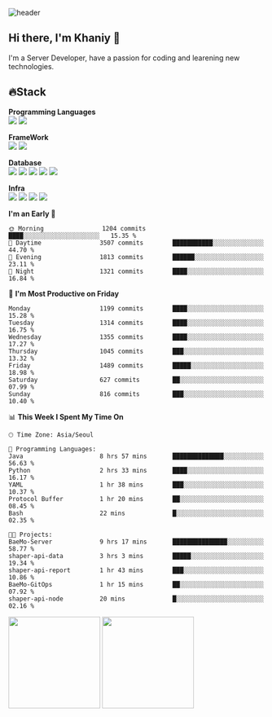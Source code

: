 ![header](https://capsule-render.vercel.app/api?type=soft&text=Welcome!&color=auto&height=200&section=header&fontSize=70)

## Hi there, I'm Khaniy 👋
I'm a Server Developer, have a passion for coding and learening new technologies.
<!-- <br> 📫 Email : kangh1596@gmail.com 
<br> 📝 Blog  : khan03.tistory.com/
<br> <img src="https://img.shields.io/badge/Email-222222?style=for-the-badge&logo=Gmail&logoColor=white">
<br> <img src="https://img.shields.io/badge/Blog -222222?style=for-the-badge&logo=Tistory&logoColor=white">
[hank0302's Blog](https://khan03.tistory.com/)
-->
## 🔥Stack 

**Programming Languages** <br>
 <img src="https://img.shields.io/badge/JAVA-E6522C?style=for-the-badge&logo=Java&logoColor=white">
 <img src="https://img.shields.io/badge/Python-3776AB?style=for-the-badge&logo=python&logoColor=white">

**FrameWork** <br>
<img src="https://img.shields.io/badge/SpringBoot-6DB33F?style=for-the-badge&logo=SpringBoot&logoColor=white">
<img src="https://img.shields.io/badge/FastAPI-009688?style=for-the-badge&logo=FastAPI&logoColor=white">

**Database** <br>
<img src="https://img.shields.io/badge/MySQL-4479A1?style=for-the-badge&logo=MySQL&logoColor=white">
<img src="https://img.shields.io/badge/MariaDB-003545?style=for-the-badge&logo=MariaDB&logoColor=white">
<img src="https://img.shields.io/badge/MongoDB-47A248?style=for-the-badge&logo=MongoDB&logoColor=white">
<img src="https://img.shields.io/badge/Redis-DC382D?style=for-the-badge&logo=Redis&logoColor=white">
<img src="https://img.shields.io/badge/PostgreSQL-4169E1?style=for-the-badge&logo=PostgreSQL&logoColor=white">

**Infra** <br>
<img src="https://img.shields.io/badge/Docker-2496ED?style=for-the-badge&logo=Docker&logoColor=white">
<img src="https://img.shields.io/badge/Kubernetes-326CE5?style=for-the-badge&logo=Kubernetes&logoColor=white">
<img src="https://img.shields.io/badge/Prometheus-E6522C?style=for-the-badge&logo=prometheus&logoColor=white">
<img src="https://img.shields.io/badge/Grafana-F46800?style=for-the-badge&logo=grafana&logoColor=white">

<!--START_SECTION:waka-->
**I'm an Early 🐤** 

```text
🌞 Morning                1204 commits        ████░░░░░░░░░░░░░░░░░░░░░   15.35 % 
🌆 Daytime                3507 commits        ███████████░░░░░░░░░░░░░░   44.70 % 
🌃 Evening                1813 commits        ██████░░░░░░░░░░░░░░░░░░░   23.11 % 
🌙 Night                  1321 commits        ████░░░░░░░░░░░░░░░░░░░░░   16.84 % 
```
📅 **I'm Most Productive on Friday** 

```text
Monday                   1199 commits        ████░░░░░░░░░░░░░░░░░░░░░   15.28 % 
Tuesday                  1314 commits        ████░░░░░░░░░░░░░░░░░░░░░   16.75 % 
Wednesday                1355 commits        ████░░░░░░░░░░░░░░░░░░░░░   17.27 % 
Thursday                 1045 commits        ███░░░░░░░░░░░░░░░░░░░░░░   13.32 % 
Friday                   1489 commits        █████░░░░░░░░░░░░░░░░░░░░   18.98 % 
Saturday                 627 commits         ██░░░░░░░░░░░░░░░░░░░░░░░   07.99 % 
Sunday                   816 commits         ███░░░░░░░░░░░░░░░░░░░░░░   10.40 % 
```


📊 **This Week I Spent My Time On** 

```text
🕑︎ Time Zone: Asia/Seoul

💬 Programming Languages: 
Java                     8 hrs 57 mins       ██████████████░░░░░░░░░░░   56.63 % 
Python                   2 hrs 33 mins       ████░░░░░░░░░░░░░░░░░░░░░   16.17 % 
YAML                     1 hr 38 mins        ███░░░░░░░░░░░░░░░░░░░░░░   10.37 % 
Protocol Buffer          1 hr 20 mins        ██░░░░░░░░░░░░░░░░░░░░░░░   08.45 % 
Bash                     22 mins             █░░░░░░░░░░░░░░░░░░░░░░░░   02.35 % 

🐱‍💻 Projects: 
BaeMo-Server             9 hrs 17 mins       ███████████████░░░░░░░░░░   58.77 % 
shaper-api-data          3 hrs 3 mins        █████░░░░░░░░░░░░░░░░░░░░   19.34 % 
shaper-api-report        1 hr 43 mins        ███░░░░░░░░░░░░░░░░░░░░░░   10.86 % 
BaeMo-GitOps             1 hr 15 mins        ██░░░░░░░░░░░░░░░░░░░░░░░   07.92 % 
shaper-api-node          20 mins             █░░░░░░░░░░░░░░░░░░░░░░░░   02.16 % 
```


<!--END_SECTION:waka-->
<p>
  <img height="180em" src="https://github-readme-stats-khaniys-projects.vercel.app/api?username=khaniy&show_icons=true&include_all_commits=true&theme=dracula">
  <img height="180em" src="https://github-readme-stats-khaniys-projects.vercel.app/api/top-langs?username=khaniy&layout=compact&theme=dracula">
</p>


